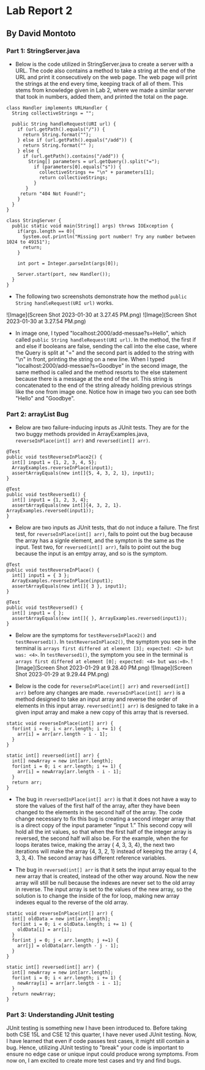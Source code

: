 # Lab Report 2
## By David Montoto

### Part 1: StringServer.java

* Below is the code utilized in StringServer.java to create a server with a URL. The code also contains a method to take a string at the end of the URL and print it consecutively on the web page. The web page will print the strings at the end every time, keeping track of all of them. This stems from knowledge given in Lab 2, where we made a similar server that took in numbers, added them, and printed the total on the page.

```
class Handler implements URLHandler {
  String collectiveStrings = "";

  public String handleRequest(URI url) {
    if (url.getPath().equals("/")) {
      return String.format("");
    } else if (url.getPath().equals("/add")) {
      return String.format("" );
    } else {
      if (url.getPath().contains("/add")) {
        String[] parameters = url.getQuery().split("=");
          if (parameters[0].equals("s")) {
            collectiveStrings += "\n" + parameters[1]; 
            return collectiveStrings;
          }
       }
     return "404 Not Found!";
    }
  }
}

class StringServer {
  public static void main(String[] args) throws IOException {
    if(args.length == 0){
      System.out.println("Missing port number! Try any number between 1024 to 49151");
      return;
    }

    int port = Integer.parseInt(args[0]);

    Server.start(port, new Handler());
  }
}
```

* The following two screenshots demonstrate how the method `public String handleRequest(URI url)` works.

![Image](Screen Shot 2023-01-30 at 3.27.45 PM.png)
![Image](Screen Shot 2023-01-30 at 3.27.54 PM.png)

* In image one, I typed "localhost:2000/add-messae?s=Hello", which called `public String handleRequest(URI url)`. In the method, the first if and else if booleans are false, sending the call into the else case, where the Query is split at "=" and the second part is added to the string with "\n" in front, printing the string on a new line. When I typed "localhost:2000/add-messae?s=Goodbye" in the second image, the same method is called and the method resorts to the else statement because there is a message at the end of the url. This string is concatenated to the end of the string already holding previous strings like the one from image one. Notice how in image two you can see both "Hello" and "Goodbye".

### Part 2: arrayList Bug

* Below are two failure-inducing inputs as JUnit tests. They are for the two buggy methods provided in ArrayExamples.java, `reverseInPlace(int[] arr)` and `reversed(int[] arr)`.

```
@Test
public void testReverseInPlace2() {
  int[] input1 = {1, 2, 3, 4, 5};
  ArrayExamples.reverseInPlace(input1);
  assertArrayEquals(new int[]{5, 4, 3, 2, 1}, input1);
}

@Test
public void testReversed1() {
  int[] input1 = {1, 2, 3, 4};
  assertArrayEquals(new int[]{4, 3, 2, 1}. ArrayExamples.reversed(input1));
}
```

* Below are two inputs as JUnit tests, that do not induce a failure. The first test, for `reverseInPlace(int[] arr)`, fails to point out the bug because the array has a signle element, and the sympton is the same as the input. Test two, for `reversed(int[] arr)`, fails to point out the bug because the input is an emtpy array, and so is the symptom.

```
@Test
public void testReverseInPlace() {
  int[] input1 = { 3 };
  ArrayExamples.reverseInPlace(input1);
  assertArrayEquals(new int[]{ 3 }, input1);
}

@Test
public void testReversed() {
  int[] input1 = { };
  assertArrayEquals(new int[]{ }, ArrayExamples.reversed(input1));
}
```

* Below are the symptoms for `testReverseInPlace2()` and `testReversed1()`. In `testReverseInPlace2()`, the symptom you see in the terminal is `arrays first differed at element [3]; expected: <2> but was: <4>`. In `testReversed1()`, the symptom you see in the terminal is `arrays first differed at element [0]; expected: <4> but was:«0>`.
![Image](Screen Shot 2023-01-29 at 9.28.40 PM.png)
![Image](Screen Shot 2023-01-29 at 9.29.44 PM.png)

* Below is the code for `reverseInPlace(int[] arr)` and `reversed(int[] arr)` before any changes are made. `reverseInPlace(int[] arr)` is a method designed to take an input array and reverse the order of elements in this input array. `reversed(int[] arr)` is designed to take in a given input array and make a new copy of this array that is reversed.

```
static void reverseInPlace(int[] arr) {
  for(int i = 0; i < arr.length; i += 1) {
    arr[i] = arr[arr.length - i - 1];
  }
}

static int[] reversed(int[] arr) {
  int[] newArray = new int[arr.length];
  for(int i = 0; i < arr.length; i += 1) {
    arr[i] = newArray[arr.length - i - 1];
  }
  return arr;
}
```

* The bug in `reversedInPlace(int[] arr)` is that it does not have a way to store the values of the first half of the array, after they have been changed to the elements in the second half of the array. The code change necessary to fix this bug is creating a second integer array that is a direct copy of the input parameter “input 1.” This second copy will hold all the int values, so that when the first half of the integer array is reversed, the second half will also be. For the example, when the for loops iterates twice, making the array { 4, 3, 3, 4}, the next two iterations will make the array {4, 3, 2, 1} instead of keeping the array { 4, 3, 3, 4}. The second array has different reference variables. 

* The bug in `reversed(int[] arr` is that it sets the input array equal to the new array that is created, instead of the other way around. Now the new array will still be null because the indexes are never set to the old array in reverse. The input array is set to the values of the new array, so the solution is to change the inside of the for loop, making new array indexes equal to the reverse of the old array.

```
static void reverseInPlace(int[] arr) {
  int[] oldData = new int[arr.length];
  for(int i = 0; i < oldData.length; i += 1) {
    oldData[i] = arr[i];
  }
  for(int j = 0; j < arr.length; j +=1) {
    arr[j] = oldData[arr.length - j - 1];
  }
}

static int[] reversed(int[] arr) {
  int[] newArray = new int[arr.length];
  for(int i = 0; i < arr.length; i += 1) {
    newArray[i] = arr[arr.length - i - 1];
  }
  return newArray;
}
```

### Part 3: Understanding JUnit testing

   JUnit testing is something new I have been introduced to. Before taking both CSE 15L and CSE 12 this quarter, I have never used JUnit testing. Now, I have learned that even if code passes test cases, it might still contain a bug. Hence, utilizing JUnit testing to "break" your code is important to ensure no edge case or unique input could produce wrong symptoms. From now on, I am excited to create more test cases and try and find bugs. 
